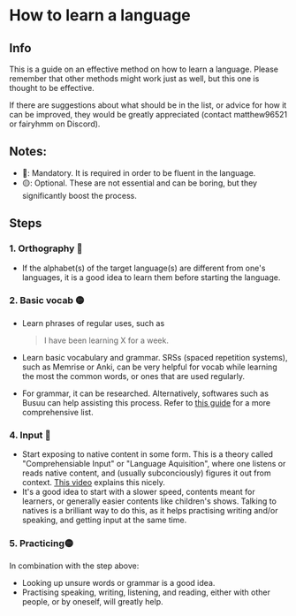 # How to learn a language
## Info
This is a guide on an effective method on how to learn a language. Please remember that other methods might work just as well, but this one is thought to be effective.

If there are suggestions about what should be in the list, or advice for how it can be improved, they would be greatly appreciated (contact matthew96521 or fairyhmm on Discord).

## Notes:
- 🔴: Mandatory. It is required in order to be fluent in the language.
- 🟡: Optional. These are not essential and can be boring, but they significantly boost the process.

## Steps
### 1. Orthography 🔴
- If the alphabet(s) of the target language(s) are different from one's languages, it is a good idea to learn them before starting the language.

### 2. Basic vocab 🟡
- Learn phrases of regular uses, such as
    > I have been learning X for a week.

- Learn basic vocabulary and grammar. SRSs (spaced repetition systems), such as Memrise or Anki, can be very helpful for vocab while learning the most the common words, or ones that are used regularly.
- For grammar, it can be researched. Alternatively, softwares such as Busuu can help assisting this process. Refer to [this guide](https://github.com/FairyHmm/Language/blob/main/Resources/Language%20learning%20resources%20-%20Matteo.md) for a more comprehensive list.

### 4. Input 🔴
- Start exposing to native content in some form. This is a theory called "Comprehensiable Input" or "Language Aquisition", where one listens or reads native content, and (usually subconciously) figures it out from context. [This video](https://youtu.be/J_EQDtpYSNM) explains this nicely.
- It's a good idea to start with a slower speed, contents meant for learners, or generally easier contents like children's shows. Talking to natives is a brilliant way to do this, as it helps practising writing and/or speaking, and getting input at the same time.

### 5. Practicing🟡
In combination with the step above:
- Looking up unsure words or grammar is a good idea.
- Practising speaking, writing, listening, and reading, either with other people, or by oneself, will greatly help.

